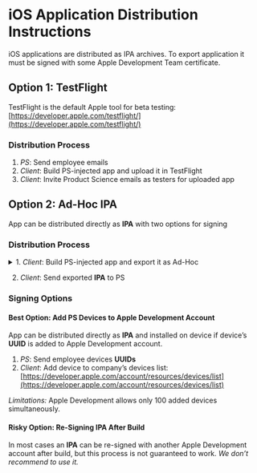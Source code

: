 # iOS Application Distribution Instructions
iOS applications are distributed as IPA archives. To export application it must be signed with some Apple Development Team certificate.


## Option 1: TestFlight
TestFlight is the default Apple tool for beta testing: [https://developer.apple.com/testflight/](https://developer.apple.com/testflight/)

### Distribution Process
1. _PS_: Send employee emails
2. _Client_: Build PS-injected app and upload it in TestFlight
3. _Client_: Invite Product Science emails as testers for uploaded app


## Option 2: Ad-Hoc IPA 
App can be distributed directly as **IPA** with two options for signing

### Distribution Process
<details>
  <summary>1. <i>Client</i>: Build PS-injected app and export it as Ad-Hoc</summary>
Product → Archive

  ![image](https://user-images.githubusercontent.com/80590/233219394-d0bfe1bc-08ca-4d84-8f32-50f4b803709c.png)

Window → Organizer
![image](https://user-images.githubusercontent.com/80590/233219478-dfca5016-a4cd-45dc-80bc-d2ce97fa02d9.png)

Distribute App → Ad-Hoc
![image](https://user-images.githubusercontent.com/80590/233219560-9a10ba0c-8182-4348-b7be-fadba787fe62.png)
</details>

2. _Client_: Send exported **IPA** to PS

### Signing Options
#### Best Option: Add PS Devices to Apple Development Account
App can be distributed directly as **IPA** and installed on device if device’s **UUID** is added to Apple Development account.

1. _PS_: Send employee devices **UUIDs**
2. _Client_: Add device to company’s devices list: [https://developer.apple.com/account/resources/devices/list](https://developer.apple.com/account/resources/devices/list)

*Limitations:* Apple Development allows only 100 added devices simultaneously. 

#### Risky Option: Re-Signing IPA After Build
In most cases an **IPA** can be re-signed with another Apple Development account after build, but this process is not guaranteed to work. *We don’t recommend to use it.*
